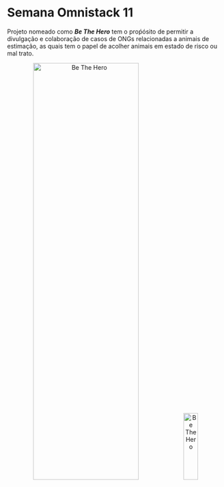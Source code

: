 # Semana Omnistack 11

Projeto nomeado como ***Be The Hero*** tem o proṕósito de permitir a divulgação e colaboração
de casos de ONGs relacionadas a animais de estimação, as quais tem o papel de acolher animais
em estado de risco ou mal trato.



<div align="center">
    <img src="https://user-images.githubusercontent.com/34021576/77621005-52f76800-6f1a-11ea-9abc-c8066dd40950.png" width="70%" height="50%" alt="Be The Hero"> 
    <img src="https://user-images.githubusercontent.com/34021576/77731862-83a2d480-6fe2-11ea-82f4-6fe73333878d.png" width="26%" height="20%" alt="Be The Hero"> 
</div>

